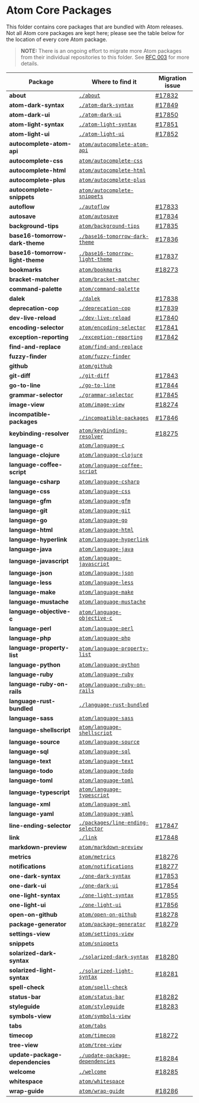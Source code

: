 # Atom Core Packages

This folder contains core packages that are bundled with Atom releases.  Not all Atom core packages are kept here; please
see the table below for the location of every core Atom package.

> **NOTE:** There is an ongoing effort to migrate more Atom packages from their individual repositories to this folder.
See [RFC 003](https://github.com/atom/atom/blob/master/docs/rfcs/003-consolidate-core-packages.md) for more details.

| Package | Where to find it | Migration issue |
|---------|------------------|-----------------|
| **about** | [`./about`](./about) | [#17832](https://github.com/atom/atom/issues/17832) |
| **atom-dark-syntax** | [`./atom-dark-syntax`](./atom-dark-syntax) | [#17849](https://github.com/atom/atom/issues/17849) |
| **atom-dark-ui** | [`./atom-dark-ui`](./atom-dark-ui) | [#17850](https://github.com/atom/atom/issues/17850) |
| **atom-light-syntax** | [`./atom-light-syntax`](./atom-light-syntax) | [#17851](https://github.com/atom/atom/issues/17851) |
| **atom-light-ui** | [`./atom-light-ui`](./atom-light-ui) | [#17852](https://github.com/atom/atom/issues/17852) |
| **autocomplete-atom-api** | [`atom/autocomplete-atom-api`][autocomplete-atom-api] |  |
| **autocomplete-css** | [`atom/autocomplete-css`][autocomplete-css] |  |
| **autocomplete-html** | [`atom/autocomplete-html`][autocomplete-html] |  |
| **autocomplete-plus** | [`atom/autocomplete-plus`][autocomplete-plus] |  |
| **autocomplete-snippets** | [`atom/autocomplete-snippets`][autocomplete-snippets] |  |
| **autoflow** | [`./autoflow`](./autoflow) | [#17833](https://github.com/atom/atom/issues/17833) |
| **autosave** | [`atom/autosave`][autosave] | [#17834](https://github.com/atom/atom/issues/17834) |
| **background-tips** | [`atom/background-tips`][background-tips] | [#17835](https://github.com/atom/atom/issues/17835) |
| **base16-tomorrow-dark-theme** | [`./base16-tomorrow-dark-theme`](./base16-tomorrow-dark-theme) | [#17836](https://github.com/atom/atom/issues/17836) |
| **base16-tomorrow-light-theme** | [`./base16-tomorrow-light-theme`](./base16-tomorrow-light-theme) | [#17837](https://github.com/atom/atom/issues/17837) |
| **bookmarks** | [`atom/bookmarks`][bookmarks] | [#18273](https://github.com/atom/atom/issues/18273) |
| **bracket-matcher** | [`atom/bracket-matcher`][bracket-matcher] |  |
| **command-palette** | [`atom/command-palette`][command-palette] |  |
| **dalek** | [`./dalek`](./dalek) | [#17838](https://github.com/atom/atom/issues/17838) |
| **deprecation-cop** | [`./deprecation-cop`](./deprecation-cop) | [#17839](https://github.com/atom/atom/issues/17839) |
| **dev-live-reload** | [`./dev-live-reload`](dev-live-reload) | [#17840](https://github.com/atom/atom/issues/17840) |
| **encoding-selector** | [`atom/encoding-selector`][encoding-selector] | [#17841](https://github.com/atom/atom/issues/17841) |
| **exception-reporting** | [`./exception-reporting`](./exception-reporting) | [#17842](https://github.com/atom/atom/issues/17842) |
| **find-and-replace** | [`atom/find-and-replace`][find-and-replace] |  |
| **fuzzy-finder** | [`atom/fuzzy-finder`][fuzzy-finder] |  |
| **github** | [`atom/github`][github] |  |
| **git-diff** | [`./git-diff`](./git-diff) | [#17843](https://github.com/atom/atom/issues/17843) |
| **go-to-line** | [`./go-to-line`](./go-to-line) | [#17844](https://github.com/atom/atom/issues/17844) |
| **grammar-selector** | [`./grammar-selector`](./grammar-selector) | [#17845](https://github.com/atom/atom/issues/17845) |
| **image-view** | [`atom/image-view`][image-view] | [#18274](https://github.com/atom/atom/issues/18274) |
| **incompatible-packages** | [`./incompatible-packages`](./incompatible-packages) | [#17846](https://github.com/atom/atom/issues/17846) |
| **keybinding-resolver** | [`atom/keybinding-resolver`][keybinding-resolver] | [#18275](https://github.com/atom/atom/issues/18275) |
| **language-c** | [`atom/language-c`][language-c] |  |
| **language-clojure** | [`atom/language-clojure`][language-clojure] |  |
| **language-coffee-script** | [`atom/language-coffee-script`][language-coffee-script] |  |
| **language-csharp** | [`atom/language-csharp`][language-csharp] |  |
| **language-css** | [`atom/language-css`][language-css] |  |
| **language-gfm** | [`atom/language-gfm`][language-gfm] |  |
| **language-git** | [`atom/language-git`][language-git] |  |
| **language-go** | [`atom/language-go`][language-go] |  |
| **language-html** | [`atom/language-html`][language-html] |  |
| **language-hyperlink** | [`atom/language-hyperlink`][language-hyperlink] |  |
| **language-java** | [`atom/language-java`][language-java] |  |
| **language-javascript** | [`atom/language-javascript`][language-javascript] |  |
| **language-json** | [`atom/language-json`][language-json] |  |
| **language-less** | [`atom/language-less`][language-less] |  |
| **language-make** | [`atom/language-make`][language-make] |  |
| **language-mustache** | [`atom/language-mustache`][language-mustache] |  |
| **language-objective-c** | [`atom/language-objective-c`][language-objective-c] |  |
| **language-perl** | [`atom/language-perl`][language-perl] |  |
| **language-php** | [`atom/language-php`][language-php] |  |
| **language-property-list** | [`atom/language-property-list`][language-property-list] |  |
| **language-python** | [`atom/language-python`][language-python] |  |
| **language-ruby** | [`atom/language-ruby`][language-ruby] |  |
| **language-ruby-on-rails** | [`atom/language-ruby-on-rails`][language-ruby-on-rails] |  |
| **language-rust-bundled** | [`./language-rust-bundled`](./language-rust-bundled) |  |
| **language-sass** | [`atom/language-sass`][language-sass] |  |
| **language-shellscript** | [`atom/language-shellscript`][language-shellscript] |  |
| **language-source** | [`atom/language-source`][language-source] |  |
| **language-sql** | [`atom/language-sql`][language-sql] |  |
| **language-text** | [`atom/language-text`][language-text] |  |
| **language-todo** | [`atom/language-todo`][language-todo] |  |
| **language-toml** | [`atom/language-toml`][language-toml] |  |
| **language-typescript** | [`atom/language-typescript`][language-typescript] |  |
| **language-xml** | [`atom/language-xml`][language-xml] |  |
| **language-yaml** | [`atom/language-yaml`][language-yaml] |  |
| **line-ending-selector** | [`./packages/line-ending-selector`](./line-ending-selector) | [#17847](https://github.com/atom/atom/issues/17847) |
| **link** | [`./link`](./link) | [#17848](https://github.com/atom/atom/issues/17848) |
| **markdown-preview** | [`atom/markdown-preview`][markdown-preview] |  |
| **metrics** | [`atom/metrics`][metrics] | [#18276](https://github.com/atom/atom/issues/18276) |
| **notifications** | [`atom/notifications`][notifications] | [#18277](https://github.com/atom/atom/issues/18277) |
| **one-dark-syntax** | [`./one-dark-syntax`](./one-dark-syntax) | [#17853](https://github.com/atom/atom/issues/17853) |
| **one-dark-ui** | [`./one-dark-ui`](./one-dark-ui) | [#17854](https://github.com/atom/atom/issues/17854) |
| **one-light-syntax** | [`./one-light-syntax`](./one-light-syntax) | [#17855](https://github.com/atom/atom/issues/17855) |
| **one-light-ui** | [`./one-light-ui`](./one-light-ui) | [#17856](https://github.com/atom/atom/issues/17856) |
| **open-on-github** | [`atom/open-on-github`][open-on-github] | [#18278](https://github.com/atom/atom/issues/18278) |
| **package-generator** | [`atom/package-generator`][package-generator] | [#18279](https://github.com/atom/atom/issues/18279) |
| **settings-view** | [`atom/settings-view`][settings-view] |  |
| **snippets** | [`atom/snippets`][snippets] |  |
| **solarized-dark-syntax** | [`./solarized-dark-syntax`](./solarized-dark-syntax) | [#18280](https://github.com/atom/atom/issues/18280) |
| **solarized-light-syntax** | [`./solarized-light-syntax`](./solarized-light-syntax) | [#18281](https://github.com/atom/atom/issues/18281) |
| **spell-check** | [`atom/spell-check`][spell-check] |  |
| **status-bar** | [`atom/status-bar`][status-bar] | [#18282](https://github.com/atom/atom/issues/18282) |
| **styleguide** | [`atom/styleguide`][styleguide] | [#18283](https://github.com/atom/atom/issues/18283) |
| **symbols-view** | [`atom/symbols-view`][symbols-view] |  |
| **tabs** | [`atom/tabs`][tabs] |  |
| **timecop** | [`atom/timecop`][timecop] | [#18272](https://github.com/atom/atom/issues/18272) |
| **tree-view** | [`atom/tree-view`][tree-view] |  |
| **update-package-dependencies** | [`./update-package-dependencies`](./update-package-dependencies) | [#18284](https://github.com/atom/atom/issues/18284) |
| **welcome** | [`./welcome`](./welcome) | [#18285](https://github.com/atom/atom/issues/18285) |
| **whitespace** | [`atom/whitespace`][whitespace] |  |
| **wrap-guide** | [`atom/wrap-guide`][wrap-guide] | [#18286](https://github.com/atom/atom/issues/18286) |

[archive-view]: https://github.com/atom/archive-view
[autocomplete-atom-api]: https://github.com/atom/autocomplete-atom-api
[autocomplete-css]: https://github.com/atom/autocomplete-css
[autocomplete-html]: https://github.com/atom/autocomplete-html
[autocomplete-plus]: https://github.com/atom/autocomplete-plus
[autocomplete-snippets]: https://github.com/atom/autocomplete-snippets
[autosave]: https://github.com/atom/autosave
[background-tips]: https://github.com/atom/background-tips
[bookmarks]: https://github.com/atom/bookmarks
[bracket-matcher]: https://github.com/atom/bracket-matcher
[command-palette]: https://github.com/atom/command-palette
[encoding-selector]: https://github.com/atom/encoding-selector
[find-and-replace]: https://github.com/atom/find-and-replace
[fuzzy-finder]: https://github.com/atom/fuzzy-finder
[github]: https://github.com/atom/github
[image-view]: https://github.com/atom/image-view
[keybinding-resolver]: https://github.com/atom/keybinding-resolver
[language-c]: https://github.com/atom/language-c
[language-clojure]: https://github.com/atom/language-clojure
[language-coffee-script]: https://github.com/atom/language-coffee-script
[language-csharp]: https://github.com/atom/language-csharp
[language-css]: https://github.com/atom/language-css
[language-gfm]: https://github.com/atom/language-gfm
[language-git]: https://github.com/atom/language-git
[language-go]: https://github.com/atom/language-go
[language-html]: https://github.com/atom/language-html
[language-hyperlink]: https://github.com/atom/language-hyperlink
[language-java]: https://github.com/atom/language-java
[language-javascript]: https://github.com/atom/language-javascript
[language-json]: https://github.com/atom/language-json
[language-less]: https://github.com/atom/language-less
[language-make]: https://github.com/atom/language-make
[language-mustache]: https://github.com/atom/language-mustache
[language-objective-c]: https://github.com/atom/language-objective-c
[language-perl]: https://github.com/atom/language-perl
[language-php]: https://github.com/atom/language-php
[language-property-list]: https://github.com/atom/language-property-list
[language-python]: https://github.com/atom/language-python
[language-ruby]: https://github.com/atom/language-ruby
[language-ruby-on-rails]: https://github.com/atom/language-ruby-on-rails
[language-sass]: https://github.com/atom/language-sass
[language-shellscript]: https://github.com/atom/language-shellscript
[language-source]: https://github.com/atom/language-source
[language-sql]: https://github.com/atom/language-sql
[language-text]: https://github.com/atom/language-text
[language-todo]: https://github.com/atom/language-todo
[language-toml]: https://github.com/atom/language-toml
[language-typescript]: https://github.com/atom/language-typescript
[language-xml]: https://github.com/atom/language-xml
[language-yaml]: https://github.com/atom/language-yaml
[markdown-preview]: https://github.com/atom/markdown-preview
[metrics]: https://github.com/atom/metrics
[notifications]: https://github.com/atom/notifications
[open-on-github]: https://github.com/atom/open-on-github
[package-generator]: https://github.com/atom/package-generator
[settings-view]: https://github.com/atom/settings-view
[snippets]: https://github.com/atom/snippets
[spell-check]: https://github.com/atom/spell-check
[status-bar]: https://github.com/atom/status-bar
[styleguide]: https://github.com/atom/styleguide
[symbols-view]: https://github.com/atom/symbols-view
[tabs]: https://github.com/atom/tabs
[timecop]: https://github.com/atom/timecop
[tree-view]: https://github.com/atom/tree-view
[whitespace]: https://github.com/atom/whitespace
[wrap-guide]: https://github.com/atom/wrap-guide
